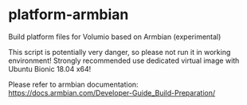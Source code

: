 # platform-armbian
Build platform files for Volumio based on Armbian (experimental)

This script is potentially very danger, so please not run it in working environment! Strongly recommended use dedicated virtual image with Ubuntu Bionic 18.04 x64!

Please refer to armbian documentation: https://docs.armbian.com/Developer-Guide_Build-Preparation/
